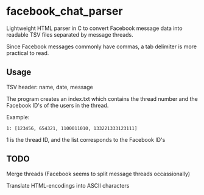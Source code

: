 # facebook_chat_parser
Lightweight HTML parser in C to convert Facebook message data into readable TSV files separated by message threads.

Since Facebook messages commonly have commas, a tab delimiter is more practical to read.

## Usage

TSV header: name, date, message

The program creates an index.txt which contains the thread number and the Facebook ID's of the users in the thread.

Example:
```
1: [123456, 654321, 1100011010, 133221333123111]
```
1 is the thread ID, and the list corresponds to the Facebook ID's

## TODO

Merge threads (Facebook seems to split message threads occassionally)

Translate HTML-encodings into ASCII characters
